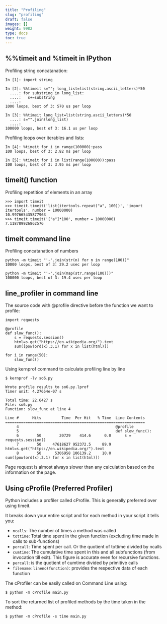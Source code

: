 ```yaml
---
title: "Profiling"
slug: "profiling"
draft: false
images: []
weight: 9982
type: docs
toc: true
---
```


## %%timeit and %timeit in IPython
Profiling string concatanation:    

    In [1]: import string

    In [2]: %%timeit s=""; long_list=list(string.ascii_letters)*50
      ....: for substring in long_list:
      ....:   s+=substring
      ....:
    1000 loops, best of 3: 570 us per loop
    
    In [3]: %%timeit long_list=list(string.ascii_letters)*50
      ....: s="".join(long_list)
      ....:
    100000 loops, best of 3: 16.1 us per loop

Profiling loops over iterables and lists:

    In [4]: %timeit for i in range(100000):pass
    100 loops, best of 3: 2.82 ms per loop
    
    In [5]: %timeit for i in list(range(100000)):pass
    100 loops, best of 3: 3.95 ms per loop

## timeit() function
Profiling repetition of elements in an array

    >>> import timeit
    >>> timeit.timeit('list(itertools.repeat("a", 100))', 'import itertools', number = 10000000)
    10.997665435877963
    >>> timeit.timeit('["a"]*100', number = 10000000)
    7.118789926862576

## timeit command line
Profiling concatanation of numbers

    python -m timeit "'-'.join(str(n) for n in range(100))"
    10000 loops, best of 3: 29.2 usec per loop
    
    python -m timeit "'-'.join(map(str,range(100)))"
    100000 loops, best of 3: 19.4 usec per loop

## line_profiler in command line
The source code with @profile directive before the function we want to profile:

    import requests
    
    @profile
    def slow_func():
        s = requests.session()
        html=s.get("https://en.wikipedia.org/").text
        sum([pow(ord(x),3.1) for x in list(html)])
            
    for i in range(50):
        slow_func()

Using kernprof command to calculate profiling line by line

    $ kernprof -lv so6.py
    
    Wrote profile results to so6.py.lprof
    Timer unit: 4.27654e-07 s
    
    Total time: 22.6427 s
    File: so6.py
    Function: slow_func at line 4
    
    Line #      Hits         Time  Per Hit   % Time  Line Contents
    ==============================================================
         4                                           @profile
         5                                           def slow_func():
         6        50        20729    414.6      0.0      s = requests.session()
         7        50     47618627 952372.5     89.9      html=s.get("https://en.wikipedia.org/").text
         8        50      5306958 106139.2     10.0      sum([pow(ord(x),3.1) for x in list(html)])

Page request is almost always slower than any calculation based on the information on the page.

## Using cProfile (Preferred Profiler)
Python includes a profiler called cProfile. This is generally preferred over using timeit.

It breaks down your entire script and for each method in your script it tells you: 
- `ncalls`: The number of times a method was called
- `tottime`: Total time spent in the given function (excluding time made in calls to sub-functions)
- `percall`: Time spent per call. Or the quotient of tottime divided by ncalls
- `cumtime`: The cumulative time spent in this and all subfunctions (from invocation till exit). This figure is accurate even for recursive functions.
- `percall`: is the quotient of cumtime divided by primitive calls
- `filename:lineno(function)`: provides the respective data of each function

The cProfiler can be easily called on Command Line using: 

    $ python -m cProfile main.py 

To sort the returned list of profiled methods by the time taken in the method: 

    $ python -m cProfile -s time main.py 



